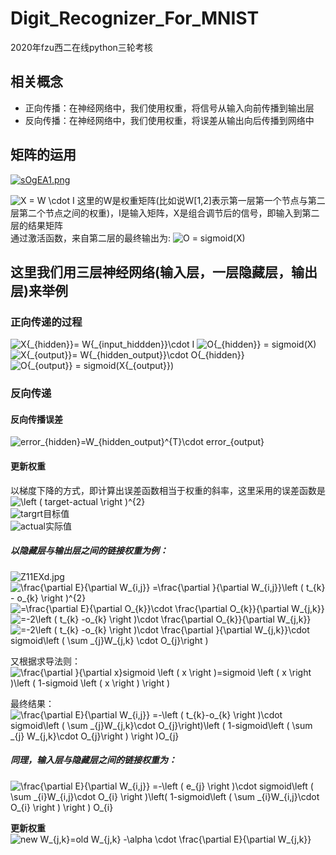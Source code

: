 # Digit_Recognizer_For_MNIST
2020年fzu西二在线python三轮考核

## 相关概念

- 正向传播：在神经网络中，我们使用权重，将信号从输入向前传播到输出层
- 反向传播：在神经网络中，我们使用权重，将误差从输出向后传播到网络中

## 矩阵的运用
<a href="https://imgchr.com/i/sOgEA1"><img src="https://s3.ax1x.com/2021/01/25/sOgEA1.md.png" alt="sOgEA1.png" border="0" /></a>

<img src="https://latex.codecogs.com/gif.latex?X&space;=&space;W&space;\cdot&space;I" title="X = W \cdot I" />
这里的W是权重矩阵(比如说W[1,2]表示第一层第一个节点与第二层第二个节点之间的权重)，I是输入矩阵，X是组合调节后的信号，即输入到第二层的结果矩阵
<br>通过激活函数，来自第二层的最终输出为: 
<img src="https://latex.codecogs.com/gif.latex?O&space;=&space;sigmoid(X)" title="O = sigmoid(X)" />

## 这里我们用三层神经网络(输入层，一层隐藏层，输出层)来举例
### 正向传递的过程
<img src="https://latex.codecogs.com/gif.latex?X{_{hidden}}=&space;W{_{input\_hiddden}}\cdot&space;I" title="X{_{hidden}}= W{_{input_hiddden}}\cdot I" />
<img src="https://latex.codecogs.com/gif.latex?O{_{hidden}}=&space;sigmoid(X)" title="O{_{hidden}} = sigmoid(X)" />
<img src="https://latex.codecogs.com/gif.latex?X{_{output}}=&space;W{_{hidden\_output}}\cdot&space;O{_{hidden}}" title="X{_{output}}= W{_{hidden_output}}\cdot O{_{hidden}}" />
<img src="https://latex.codecogs.com/gif.latex?O{_{output}}=&space;sigmoid(X{_{output}})" title="O{_{output}} = sigmoid(X{_{output}})" />

### 反向传递
#### 反向传播误差
<img src="https://latex.codecogs.com/gif.latex?error_{hidden}=W_{hidden\_output}^{T}\cdot&space;error_{output}" title="error_{hidden}=W_{hidden_output}^{T}\cdot error_{output}" />

#### 更新权重
以梯度下降的方式，即计算出误差函数相当于权重的斜率，这里采用的误差函数是
<img src="https://latex.codecogs.com/gif.latex?\left&space;(&space;target-actual&space;\right&space;)^{2}" title="\left ( target-actual \right )^{2}" /><br>
<img src="https://latex.codecogs.com/gif.latex?targrt:" title="targrt" />目标值<br>
<img src="https://latex.codecogs.com/gif.latex?actual:" title="actual" />实际值<br>

##### 以隐藏层与输出层之间的链接权重为例：
<img src="https://t1.picb.cc/uploads/2021/02/07/Z11EXd.jpg" alt="Z11EXd.jpg" border="0" />
<!--公式分解-->
<img src="https://latex.codecogs.com/gif.latex?\frac{\partial&space;E}{\partial&space;W_{i,j}}&space;=\frac{\partial&space;}{\partial&space;W_{i,j}}\left&space;(&space;t_{k}&space;-&space;o_{k}&space;\right&space;)^{2}" title="\frac{\partial E}{\partial W_{i,j}} =\frac{\partial }{\partial W_{i,j}}\left ( t_{k} - o_{k} \right )^{2}" /><br>
<img src="https://latex.codecogs.com/gif.latex?=\frac{\partial&space;E}{\partial&space;O_{k}}\cdot&space;\frac{\partial&space;O_{k}}{\partial&space;W_{j,k}}" title="=\frac{\partial E}{\partial O_{k}}\cdot \frac{\partial O_{k}}{\partial W_{j,k}}" /><br>
<img src="https://latex.codecogs.com/gif.latex?=-2\left&space;(&space;t_{k}&space;-o_{k}&space;\right&space;)\cdot&space;\frac{\partial&space;O_{k}}{\partial&space;W_{j,k}}" title="=-2\left ( t_{k} -o_{k} \right )\cdot \frac{\partial O_{k}}{\partial W_{j,k}}" /><br>
<img src="https://latex.codecogs.com/gif.latex?=-2\left&space;(&space;t_{k}&space;-o_{k}&space;\right&space;)\cdot&space;\frac{\partial&space;}{\partial&space;W_{j,k}}\cdot&space;sigmoid\left&space;(&space;\sum&space;_{j}W_{j,k}&space;\cdot&space;O_{j}\right&space;)" title="=-2\left ( t_{k} -o_{k} \right )\cdot \frac{\partial }{\partial W_{j,k}}\cdot sigmoid\left ( \sum _{j}W_{j,k} \cdot O_{j}\right )" /><br>

又根据求导法则：
<img src="https://latex.codecogs.com/gif.latex?\frac{\partial&space;}{\partial&space;x}sigmoid&space;\left&space;(&space;x&space;\right&space;)=sigmoid&space;\left&space;(&space;x&space;\right&space;)\left&space;(&space;1-sigmoid&space;\left&space;(&space;x&space;\right&space;)&space;\right&space;)" title="\frac{\partial }{\partial x}sigmoid \left ( x \right )=sigmoid \left ( x \right )\left ( 1-sigmoid \left ( x \right ) \right )" /><br>

<!--最终公式-->
最终结果：<img src="https://latex.codecogs.com/gif.latex?\frac{\partial&space;E}{\partial&space;W_{i,j}}&space;=-\left&space;(&space;t_{k}-o_{k}&space;\right&space;)\cdot&space;sigmoid\left&space;(&space;\sum&space;_{j}W_{j,k}\cdot&space;O_{j}\right)\left&space;(&space;1-sigmoid\left&space;(&space;\sum&space;_{j}&space;W_{j,k}\cdot&space;O_{j}\right&space;)&space;\right&space;)O_{j}" title="\frac{\partial E}{\partial W_{i,j}} =-\left ( t_{k}-o_{k} \right )\cdot sigmoid\left ( \sum _{j}W_{j,k}\cdot O_{j}\right)\left ( 1-sigmoid\left ( \sum _{j} W_{j,k}\cdot O_{j}\right ) \right )O_{j}" /><br>


##### 同理，输入层与隐藏层之间的链接权重为：

<img src="https://latex.codecogs.com/gif.latex?\frac{\partial&space;E}{\partial&space;W_{i,j}}&space;=-\left&space;(&space;e_{j}&space;\right&space;)\cdot&space;sigmoid\left&space;(&space;\sum&space;_{i}W_{i,j}\cdot&space;O_{i}&space;\right&space;)\left(&space;1-sigmoid\left&space;(&space;\sum&space;_{i}W_{i,j}\cdot&space;O_{i}&space;\right&space;)&space;\right&space;)&space;O_{i}" title="\frac{\partial E}{\partial W_{i,j}} =-\left ( e_{j} \right )\cdot sigmoid\left ( \sum _{i}W_{i,j}\cdot O_{i} \right )\left( 1-sigmoid\left ( \sum _{i}W_{i,j}\cdot O_{i} \right ) \right ) O_{i}" />

**更新权重**<img src="https://latex.codecogs.com/gif.latex?new&space;W_{j,k}=old&space;W_{j,k}&space;-\alpha&space;\cdot&space;\frac{\partial&space;E}{\partial&space;W_{j,k}}" title="new W_{j,k}=old W_{j,k} -\alpha \cdot \frac{\partial E}{\partial W_{j,k}}" /><br>

